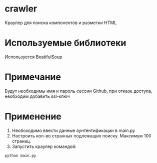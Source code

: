 # crawler
Краулер для поиска компонентов и разметки HTML

# Используемые библиотеки
Используется BeatifulSoup

# Примечание
Будут необходимы имя и пароль сессии Github, при отказе доступа, необходим добавить ssl-ключ

# Применение
1. Необоходимо ввести данные аунтентификации в main.py
2. Настроить кол-во странных подлежащих поиску. Максимум 100 страниц.
4. Запустить краулер командой:
```
python main.py
```

